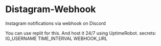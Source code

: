 # Distagram-Webhook
Instagram notifications via webhook on Discord

You can use replit for this. And host it 24/7 using UptimeRobot.
secrets:
<l>
  IG_USERNAME
  TIME_INTERVAL
  WEBHOOK_URL
</l>

